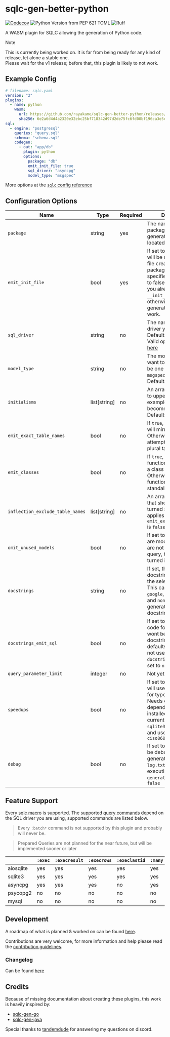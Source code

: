 # sqlc-gen-better-python
[![Codecov](https://codecov.io/gh/rayakame/sqlc-gen-better-python/graph/badge.svg?token=LROCMXW6MC)](https://codecov.io/gh/rayakame/sqlc-gen-better-python)
![Python Version from PEP 621 TOML](https://img.shields.io/python/required-version-toml?tomlFilePath=https%3A%2F%2Fraw.githubusercontent.com%2Frayakame%2Fsqlc-gen-better-python%2Fmain%2Fpyproject.toml)
![Ruff](https://img.shields.io/endpoint?url=https://raw.githubusercontent.com/charliermarsh/ruff/main/assets/badge/v2.json)

A WASM plugin for SQLC allowing the generation of Python code.


> [!NOTE]  
> This is currently being worked on. It is far from being ready for any kind of release, let alone a stable one.  
> Please wait for the v1 release; before that, this plugin is likely to not work.

## Example Config

```yaml
# filename: sqlc.yaml
version: "2"
plugins:
  - name: python
    wasm:
      url: https://github.com/rayakame/sqlc-gen-better-python/releases/download/v0.3.1/sqlc-gen-better-python.wasm
      sha256: 6e2a6d4d4a2320e32ebc25bf718342d97d2de75fc6fd00bf196ca3e5edca6ee8
sql:
  - engine: "postgresql"
    queries: "query.sql"
    schema: "schema.sql"
    codegen:
      - out: "app/db"
        plugin: python
        options:
          package: "db"
          emit_init_file: true
          sql_driver: "asyncpg"
          model_type: "msgspec"

```

More options at the [`sqlc` config reference](https://docs.sqlc.dev/en/stable/reference/config.html)

## Configuration Options
| Name                             | Type         | Required | Description                                                                                                                                                                                                               |
|----------------------------------|--------------|----------|---------------------------------------------------------------------------------------------------------------------------------------------------------------------------------------------------------------------------|
| `package`                        | string       | yes      | The name of the package where the generated files will be located                                                                                                                                                         |
| `emit_init_file`                 | bool         | yes      | If set to to `false` there will be no `__init__.py` file created in the package that you specified. Only set this to false if you know that you already have a `__init__.py` file otherwise the generated code wont work. |
| `sql_driver`                     | string       | no       | The name of the sql driver you want to use. Defaults to `aiosqlite`. Valid options are listed [here](#feature-support)                                                                                                    |
| `model_type`                     | string       | no       | The model type you want to use. This can be one of `dataclass`, `msgspec` or `attrs`. Defaults to `dataclass`                                                                                                             |
| `initialisms`                    | list[string] | no       | An array of [initialisms](https://google.github.io/styleguide/go/decisions.html#initialisms) to upper-case. For example, `app_id` becomes `AppID`. Defaults to `["id"]`.                                                  |
| `emit_exact_table_names`         | bool         | no       | If `true`, model names will mirror table names. Otherwise sqlc attempts to singularize plural table names.                                                                                                                |
| `emit_classes`                   | bool         | no       | If `true`, every query function will be put into a class called `Querier`. Otherwise every function will be a standalone function.                                                                                        |
| `inflection_exclude_table_names` | list[string] | no       | An array of table names that should not be turned singular. Only applies if `emit_exact_table_names` is `false`.                                                                                                          |
| `omit_unused_models`             | bool         | no       | If set to `true` and there are models/tables that are not used in any query, they wont be turned into models.                                                                                                             |
| `docstrings`                     | string       | no       | If set, there will be docstrings generated in the selected format. This can be one of `google`, `numpy`, `pep257` and `none`. `none` will not generate any docstrings.                                                    |
| `docstrings_emit_sql`            | bool         | no       | If set to `false` the SQL code for each query wont be included in the docstrings. This defaults to `true` but is not used when `docstrings` is not set or set to `none`                                                   |
| `query_parameter_limit`          | integer      | no       | Not yet implemented.                                                                                                                                                                                                      |
| `speedups`                       | bool         | no       | If set to `true` the plugin will use other librarys for type conversion. Needs extra dependecys to be installed. This option currently only affects `sqlite3` & `aiosqlite` and uses the library `ciso8601`               |
| `debug`                          | bool         | no       | If set to `true`, there will be debug logs generated into a `log.txt` file when executing `sqlc generate`. Defaults to `false`                                                                                            |

## Feature Support
Every [sqlc macro](https://docs.sqlc.dev/en/latest/reference/macros.html) is supported.
The supported [query commands](https://docs.sqlc.dev/en/latest/reference/query-annotations.html) depend on the SQL driver you are using, supported commands are listed below.
> Every `:batch*` command is not supported by this plugin and probably will never be.

> Prepared Queries are not planned for the near future, but will be implemented sooner or later

|           | `:exec` | `:execresult` | `:execrows` | `:execlastid` | `:many` | `:one` | `:copyfrom` |
|-----------|---------|---------------|-------------|---------------|---------|--------|-------------|
| aiosqlite | yes     | yes           | yes         | yes           | yes     | yes    | no          |
| sqlite3   | yes     | yes           | yes         | yes           | yes     | yes    | no          |
| asyncpg   | yes     | yes           | yes         | no            | yes     | yes    | yes         |
| psycopg2  | no      | no            | no          | no            | no      | no     | no          |
| mysql     | no      | no            | no          | no            | no      | no     | no          |

## Development
A roadmap of what is planned & worked on can be found [here](https://github.com/users/rayakame/projects/1/).

Contributions are very welcome, for more information and help please read the [contribution guidelines](https://github.com/rayakame/sqlc-gen-better-python/blob/main/CONTRIBUTING.md).
### Changelog
Can be found [here](https://github.com/rayakame/sqlc-gen-better-python/blob/main/CHANGELOG.md)

## Credits
Because of missing documentation about creating these plugins, this work is heavily 
inspired by:
- [sqlc-gen-go](https://github.com/sqlc-dev/sqlc-gen-go)
- [sqlc-gen-java](https://github.com/tandemdude/sqlc-gen-java)

Special thanks to [tandemdude](https://github.com/tandemdude) for answering my questions on discord.
